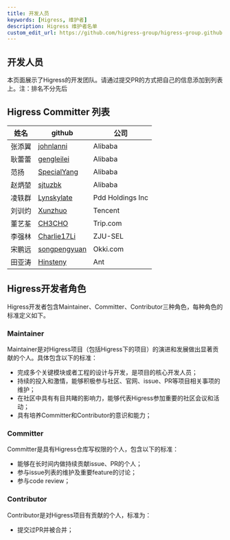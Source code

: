 ```yaml
---
title: 开发人员
keywords: [Higress, 维护者]
description: Higress 维护者名单
custom_edit_url: https://github.com/higress-group/higress-group.github.io/blob/main/i18n/zh-cn/docusaurus-plugin-content-docs/current/developers/developers_dev.md
---
```


## 开发人员

本页面展示了Higress的开发团队。请通过提交PR的方式把自己的信息添加到列表上。注：排名不分先后

## Higress Committer 列表

| 姓名  | github                        | 公司             |
|-----|-------------------------------| --------------- |
| 张添翼 | [johnlanni](https://github.com/johnlanni) | Alibaba        |
| 耿蕾蕾 | [gengleilei](https://github.com/gengleilei) | Alibaba        |
| 范扬 | [SpecialYang](https://github.com/SpecialYang) | Alibaba        |
| 赵炳堃 | [sjtuzbk](https://github.com/johnlanni) | Alibaba        |
| 凌轶群 | [Lynskylate](https://github.com/Lynskylate) | Pdd Holdings Inc  |
| 刘训灼 | [Xunzhuo](https://github.com/Xunzhuo) | Tencent        |
| 董艺荃 | [CH3CHO](https://github.com/CH3CHO) | Trip.com        |
| 李强林 | [Charlie17Li](https://github.com/Charlie17Li) | ZJU-SEL        |
| 宋鹏远 | [songpengyuan](https://github.com/songpengyuan) | Okki.com        |
| 田亚涛 | [Hinsteny](https://github.com/Hinsteny) | Ant       |


## Higress开发者角色

Higress开发者包含Maintainer、Committer、Contributor三种角色，每种角色的标准定义如下。

### Maintainer

Maintainer是对Higress项目（包括Higress下的项目）的演进和发展做出显著贡献的个人。具体包含以下的标准：

*   完成多个关键模块或者工程的设计与开发，是项目的核心开发人员；
*   持续的投入和激情，能够积极参与社区、官网、issue、PR等项目相关事项的维护；
*   在社区中具有有目共睹的影响力，能够代表Higress参加重要的社区会议和活动；
*   具有培养Committer和Contributor的意识和能力；

### Committer

Committer是具有Higress仓库写权限的个人，包含以下的标准：

*   能够在长时间内做持续贡献issue、PR的个人；
*   参与issue列表的维护及重要feature的讨论；
*   参与code review；

### Contributor

Contributor是对Higress项目有贡献的个人，标准为：

*   提交过PR并被合并；
